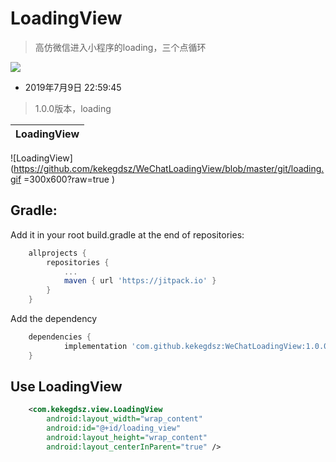 # LoadingView
> 高仿微信进入小程序的loading，三个点循环

[![](https://jitpack.io/v/kekegdsz/WeChatLoadingView.svg)](https://jitpack.io/#kekegdsz/WeChatLoadingView)

* 2019年7月9日 22:59:45
> 1.0.0版本，loading


LoadingView|
---------- |
![LoadingView](https://github.com/kekegdsz/WeChatLoadingView/blob/master/git/loading.gif =300x600?raw=true )

## Gradle:
Add it in your root build.gradle at the end of repositories:
```gradle
	allprojects {
		repositories {
			...
			maven { url 'https://jitpack.io' }
		}
	}
```
Add the dependency
```gradle
	dependencies {
	        implementation 'com.github.kekegdsz:WeChatLoadingView:1.0.0'
	}
```
## Use LoadingView
```xml
    <com.kekegdsz.view.LoadingView
        android:layout_width="wrap_content"
        android:id="@+id/loading_view"
        android:layout_height="wrap_content"
        android:layout_centerInParent="true" />
```
